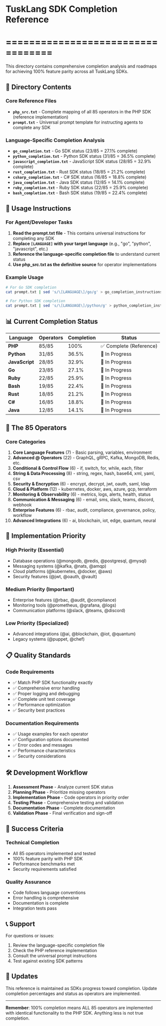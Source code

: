 # TuskLang SDK Completion Reference
# ==================================

This directory contains comprehensive completion analysis and roadmaps for achieving 100% feature parity across all TuskLang SDKs.

## 📁 Directory Contents

### Core Reference Files
- **`php_src.txt`** - Complete mapping of all 85 operators in the PHP SDK (reference implementation)
- **`prompt.txt`** - Universal prompt template for instructing agents to complete any SDK

### Language-Specific Completion Analysis
- **`go_completion.txt`** - Go SDK status (23/85 = 27.1% complete)
- **`python_completion.txt`** - Python SDK status (31/85 = 36.5% complete)
- **`javascript_completion.txt`** - JavaScript SDK status (28/85 = 32.9% complete)
- **`rust_completion.txt`** - Rust SDK status (18/85 = 21.2% complete)
- **`csharp_completion.txt`** - C# SDK status (16/85 = 18.8% complete)
- **`java_completion.txt`** - Java SDK status (12/85 = 14.1% complete)
- **`ruby_completion.txt`** - Ruby SDK status (22/85 = 25.9% complete)
- **`bash_completion.txt`** - Bash SDK status (19/85 = 22.4% complete)

## 🎯 Usage Instructions

### For Agent/Developer Tasks
1. **Read the prompt.txt file** - This contains universal instructions for completing any SDK
2. **Replace `[LANGUAGE]` with your target language** (e.g., "go", "python", "javascript", etc.)
3. **Reference the language-specific completion file** to understand current status
4. **Use php_src.txt as the definitive source** for operator implementations

### Example Usage
```bash
# For Go SDK completion
cat prompt.txt | sed 's/\[LANGUAGE\]/go/g' > go_completion_instructions.txt

# For Python SDK completion  
cat prompt.txt | sed 's/\[LANGUAGE\]/python/g' > python_completion_instructions.txt
```

## 📊 Current Completion Status

| Language   | Operators | Completion | Status |
|------------|-----------|------------|---------|
| **PHP**    | 85/85     | 100%       | ✅ Complete (Reference) |
| **Python** | 31/85     | 36.5%      | 🔄 In Progress |
| **JavaScript** | 28/85 | 32.9%      | 🔄 In Progress |
| **Go**     | 23/85     | 27.1%      | 🔄 In Progress |
| **Ruby**   | 22/85     | 25.9%      | 🔄 In Progress |
| **Bash**   | 19/85     | 22.4%      | 🔄 In Progress |
| **Rust**   | 18/85     | 21.2%      | 🔄 In Progress |
| **C#**     | 16/85     | 18.8%      | 🔄 In Progress |
| **Java**   | 12/85     | 14.1%      | 🔄 In Progress |

## 🚀 The 85 Operators

### Core Categories
1. **Core Language Features** (7) - Basic parsing, variables, environment
2. **Advanced @ Operators** (22) - GraphQL, gRPC, Kafka, MongoDB, Redis, etc.
3. **Conditional & Control Flow** (6) - if, switch, for, while, each, filter
4. **String & Data Processing** (8) - string, regex, hash, base64, xml, yaml, csv
5. **Security & Encryption** (6) - encrypt, decrypt, jwt, oauth, saml, ldap
6. **Cloud & Platform** (12) - kubernetes, docker, aws, azure, gcp, terraform
7. **Monitoring & Observability** (6) - metrics, logs, alerts, health, status
8. **Communication & Messaging** (6) - email, sms, slack, teams, discord, webhook
9. **Enterprise Features** (6) - rbac, audit, compliance, governance, policy, workflow
10. **Advanced Integrations** (6) - ai, blockchain, iot, edge, quantum, neural

## 🔧 Implementation Priority

### High Priority (Essential)
- Database operations (@mongodb, @redis, @postgresql, @mysql)
- Messaging systems (@kafka, @nats, @amqp)
- Cloud platforms (@kubernetes, @docker, @aws)
- Security features (@jwt, @oauth, @vault)

### Medium Priority (Important)
- Enterprise features (@rbac, @audit, @compliance)
- Monitoring tools (@prometheus, @grafana, @logs)
- Communication platforms (@slack, @teams, @discord)

### Low Priority (Specialized)
- Advanced integrations (@ai, @blockchain, @iot, @quantum)
- Legacy systems (@puppet, @chef)

## 📋 Quality Standards

### Code Requirements
- ✅ Match PHP SDK functionality exactly
- ✅ Comprehensive error handling
- ✅ Proper logging and debugging
- ✅ Complete unit test coverage
- ✅ Performance optimization
- ✅ Security best practices

### Documentation Requirements
- ✅ Usage examples for each operator
- ✅ Configuration options documented
- ✅ Error codes and messages
- ✅ Performance characteristics
- ✅ Security considerations

## 🛠️ Development Workflow

1. **Assessment Phase** - Analyze current SDK status
2. **Planning Phase** - Prioritize missing operators
3. **Implementation Phase** - Code operators in priority order
4. **Testing Phase** - Comprehensive testing and validation
5. **Documentation Phase** - Complete documentation
6. **Validation Phase** - Final verification and sign-off

## 🎯 Success Criteria

### Technical Completion
- All 85 operators implemented and tested
- 100% feature parity with PHP SDK
- Performance benchmarks met
- Security requirements satisfied

### Quality Assurance
- Code follows language conventions
- Error handling is comprehensive
- Documentation is complete
- Integration tests pass

## 📞 Support

For questions or issues:
1. Review the language-specific completion file
2. Check the PHP reference implementation
3. Consult the universal prompt instructions
4. Test against existing SDK patterns

## 🔄 Updates

This reference is maintained as SDKs progress toward completion. Update completion percentages and status as operators are implemented.

---

**Remember**: 100% completion means ALL 85 operators are implemented with identical functionality to the PHP SDK. Anything less is not true completion.